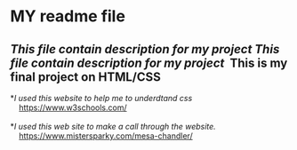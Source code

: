 MY readme file<br>
===========
***This file contain description for my project***
___This file contain description for my project___
 This is my final project on HTML/CSS<br>
-----------
*_I used this website to help me to underdtand css_<br>
    https://www.w3schools.com/<br><br>
*_I used this web site to make a call through the website._<br>
    https://www.mistersparky.com/mesa-chandler/

